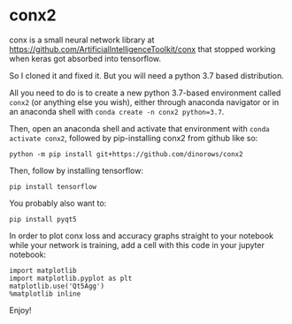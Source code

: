 # conx2
conx is a small neural network library at https://github.com/ArtificialIntelligenceToolkit/conx that stopped working when keras got absorbed into tensorflow. 

So I cloned it and fixed it. But you will need a python 3.7 based distribution.

All you need to do is to create a new python 3.7-based environment called `conx2` (or anything else you wish), either through anaconda navigator or in an anaconda shell with `conda create -n conx2 python=3.7`. 

Then, open an anaconda shell and activate that environment with `conda activate conx2`, followed by pip-installing conx2 from github like so:
```
python -m pip install git+https://github.com/dinorows/conx2
```

Then, follow by installing tensorflow:
```
pip install tensorflow
```

You probably also want to:
```
pip install pyqt5
```

In order to plot conx loss and accuracy graphs straight to your notebook while your network is training, add a cell with this code in your jupyter notebook:
```
import matplotlib
import matplotlib.pyplot as plt
matplotlib.use('Qt5Agg')
%matplotlib inline
```

Enjoy!
